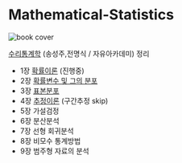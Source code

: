 # Mathematical-Statistics

![book cover](http://image.kyobobook.co.kr/images/book/xlarge/129/x9791158080129.jpg)  


[수리통계학](http://www.kyobobook.co.kr/product/detailViewKor.laf?barcode=9791158080129) (송성주,전명식 / 자유아카데미) 정리

 - 1장 [확률이론](https://nbviewer.jupyter.org/github/bt22dr/Mathematical-Statistics/blob/master/01_probability-theory.ipynb) (진행중)  
 - 2장 [확률변수 및 그의 분포](https://nbviewer.jupyter.org/github/bt22dr/Mathematical-Statistics/blob/master/02_probability-variables-and-distributions.ipynb)  
 - 3장 [표본분포](https://nbviewer.jupyter.org/github/bt22dr/Mathematical-Statistics/blob/master/03_sampling_distribution.ipynb)  
 - 4장 [추정이론](https://nbviewer.jupyter.org/github/bt22dr/Mathematical-Statistics/blob/master/04_estimation_theory.ipynb) (구간추정 skip)  
 - 5장 가설검정 
 - 6장 분산분석 
 - 7장 선형 회귀분석 
 - 8장 비모수 통계방법 
 - 9장 범주형 자료의 분석
